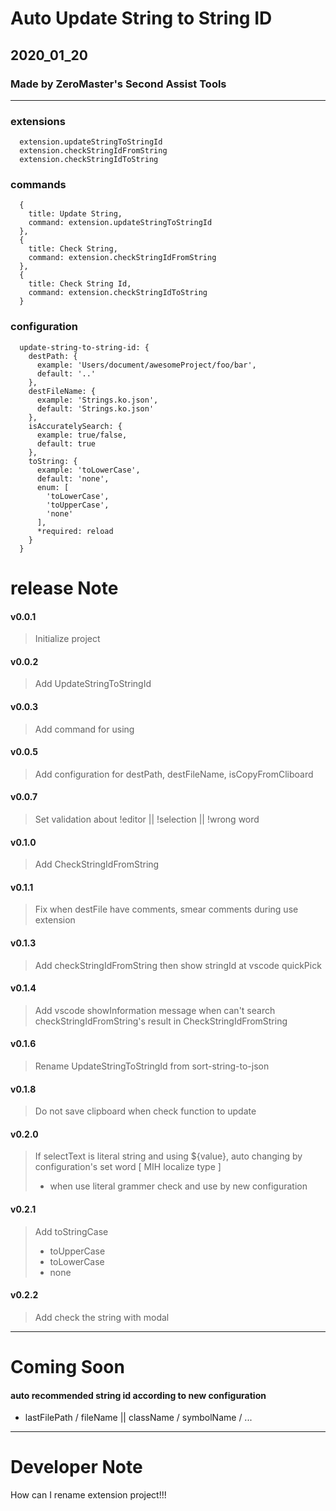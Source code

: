 # Auto Update String to String ID

## 2020_01_20

### Made by ZeroMaster's Second Assist Tools
---
### extensions
```
  extension.updateStringToStringId
  extension.checkStringIdFromString
  extension.checkStringIdToString
```

### commands
```
  {
    title: Update String,
    command: extension.updateStringToStringId
  },
  {
    title: Check String,
    command: extension.checkStringIdFromString
  },
  {
    title: Check String Id,
    command: extension.checkStringIdToString
  }
```

### configuration
```
  update-string-to-string-id: {
    destPath: {
      example: 'Users/document/awesomeProject/foo/bar',
      default: '..'
    },
    destFileName: {
      example: 'Strings.ko.json',
      default: 'Strings.ko.json'
    },
    isAccuratelySearch: {
      example: true/false,
      default: true
    },
    toString: {
      example: 'toLowerCase',
      default: 'none',
      enum: [
        'toLowerCase',
        'toUpperCase',
        'none'
      ],
      *required: reload
    }
  }
```


# release Note
#### v0.0.1
> Initialize project

#### v0.0.2
> Add UpdateStringToStringId

#### v0.0.3
> Add command for using

#### v0.0.5
> Add configuration for destPath, destFileName, isCopyFromCliboard

#### v0.0.7
> Set validation about !editor || !selection || !wrong word

#### v0.1.0
> Add CheckStringIdFromString

#### v0.1.1
> Fix when destFile have comments, smear comments during use extension

#### v0.1.3
> Add checkStringIdFromString then show stringId at vscode quickPick

#### v0.1.4
> Add vscode showInformation message when can't search checkStringIdFromString's result in CheckStringIdFromString

#### v0.1.6
> Rename UpdateStringToStringId from sort-string-to-json

#### v0.1.8
> Do not save clipboard when check function to update

#### v0.2.0
> If selectText is literal string and using ${value}, auto changing by configuration's set word [ MIH localize type ]
> - when use literal grammer check and use by new configuration

#### v0.2.1
> Add toStringCase 
> - toUpperCase
> - toLowerCase
> - none

#### v0.2.2
> Add check the string with modal

---

# Coming Soon

#### auto recommended string id according to new configuration
  - lastFilePath / fileName || className / symbolName / ...

---

# Developer Note
How can I rename extension project!!!